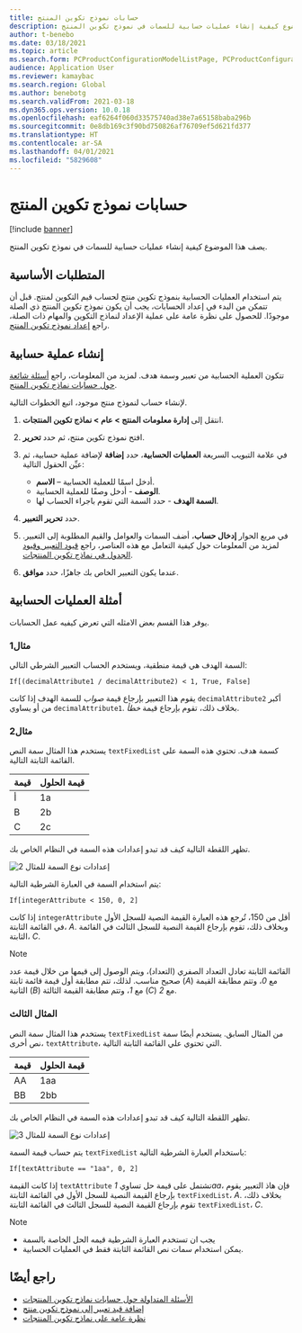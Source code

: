 ```yaml
---
title: حسابات نموذج تكوين المنتج
description: يصف هذا الموضوع كيفية إنشاء عمليات حسابية للسمات في نموذج تكوين المنتج
author: t-benebo
ms.date: 03/18/2021
ms.topic: article
ms.search.form: PCProductConfigurationModelListPage, PCProductConfigurationModelDetails
audience: Application User
ms.reviewer: kamaybac
ms.search.region: Global
ms.author: benebotg
ms.search.validFrom: 2021-03-18
ms.dyn365.ops.version: 10.0.18
ms.openlocfilehash: eaf6264f060d33575740ad38e7a65158baba296b
ms.sourcegitcommit: 0e8db169c3f90bd750826af76709ef5d621fd377
ms.translationtype: HT
ms.contentlocale: ar-SA
ms.lasthandoff: 04/01/2021
ms.locfileid: "5829608"
---
```

# <a name="product-configuration-model-calculations"></a>حسابات نموذج تكوين المنتج

[!include [banner](../includes/banner.md)]

يصف هذا الموضوع كيفية إنشاء عمليات حسابية للسمات في نموذج تكوين المنتج.

## <a name="prerequisites"></a>المتطلبات الأساسية

يتم استخدام العمليات الحسابية بنموذج تكوين منتج لحساب قيم التكوين لمنتج. قبل أن تتمكن من البدء في إعداد الحسابات، يجب أن يكون نموذج تكوين المنتج ذي الصلة موجودًا. للحصول على نظرة عامة على عملية الإعداد لنماذج التكوين والمهام ذات الصلة، راجع [إعداد نموذج تكوين المنتج](set-up-maintain-product-configuration-model.md).

## <a name="create-a-calculation"></a>إنشاء عملية حسابية

تتكون العملية الحسابية من تعبير وسمة هدف. لمزيد من المعلومات، راجع [أسئلة شائعة حول حسابات نماذج تكوين المنتج](calculate-product-configuration-models.md).

لإنشاء حساب لنموذج منتج موجود، اتبع الخطوات التالية.

1. انتقل إلى **إدارة معلومات المنتج \> عام \>  نماذج تكوين المنتجات**.
1. افتح نموذج تكوين منتج، ثم حدد **تحرير**.
1. في علامة التبويب السريعة **العمليات الحسابية**، حدد **إضافة** لإضافة عملية حسابية، ثم عيِّن الحقول التالية:

    - **الاسم‏‎** – أدخل اسمًا للعملية الحسابية.
    - **الوصف** - أدخل وصفًا للعملية الحسابية.
    - **السمة الهدف** - حدد السمة التي تقوم باجراء الحساب لها.

1. حدد **تحرير التعبير**.
1. في مربع الحوار **إدخال حساب**، أضف السمات والعوامل والقيم المطلوبة إلى التعبير. لمزيد من المعلومات حول كيفية التعامل مع هذه العناصر، راجع [قيود التعبير وقيود الجدول في نماذج تكوين المنتجات](expression-constraints-table-constraints-product-configuration-models.md).
1. عندما يكون التعبير الخاص بك جاهزًا، حدد **موافق**.

## <a name="calculation-examples"></a>أمثلة العمليات الحسابية

يوفر هذا القسم بعض الامثله التي تعرض كيفيه عمل الحسابات.

### <a name="example-1"></a>مثال1

السمة الهدف هي قيمة منطقية، ويستخدم الحساب التعبير الشرطي التالي:

`If[(decimalAttribute1 / decimalAttribute2) < 1, True, False]`

يقوم هذا التعبير بإرجاع قيمة *صواب* للسمة الهدف إذا كانت `decimalAttribute2` أكبر من أو يساوي `decimalAttribute1`. بخلاف ذلك، تقوم بإرجاع قيمة *خطأ*.

### <a name="example-2"></a>مثال2

يستخدم هذا المثال سمة النص `textFixedList` كسمة هدف. تحتوي هذه السمة على القائمة الثابتة التالية.

| قيمة | قيمة الحلول |
|---|---|
| أ | 1a |
| B | 2b |
| C | 2c |

تظهر اللقطة التالية كيف قد تبدو إعدادات هذه السمة في النظام الخاص بك.

![إعدادات نوع السمة للمثال 2](media/model-calculations-example2.png "إعدادات نوع السمة للمثال 2")

يتم استخدام السمة في العبارة الشرطية التالية:

`If[integerAttribute < 150, 0, 2]`

إذا كانت `integerAttribute` أقل من 150، تُرجع هذه العبارة القيمة النصية للسجل الأول في القائمة الثابتة، *A*. وبخلاف ذلك، تقوم بإرجاع القيمة النصية للسجل الثالث في القائمة الثابتة، *C*.

> [!NOTE]
> القائمة الثابتة تعادل التعداد الصفري (التعداد)، ويتم الوصول إلى قيمها من خلال قيمة عدد صحيح مناسب. لذلك، تتم مطابقة أول قيمة قائمة ثابتة (*A*) مع *0*، وتتم مطابقة القيمة الثانية (*B*) مع *1*، وتتم مطابقة القيمة الثالثة (*C*) مع *2*.

### <a name="example-3"></a>المثال الثالث

يستخدم هذا المثال سمة النص `textFixedList` من المثال السابق. يستخدم أيضًا سمة نص أخرى، `textAttribute`، التي تحتوي علي القائمة الثابتة التالية.

| قيمة | قيمة الحلول |
|---|---|
| AA | 1aa |
| BB | 2bb |

تظهر اللقطة التالية كيف قد تبدو إعدادات هذه السمة في النظام الخاص بك.

![إعدادات نوع السمة للمثال 3](media/model-calculations-example3.png "إعدادات نوع السمة للمثال 3")

يتم حساب قيمة السمة `textFixedList` باستخدام العبارة الشرطية التالية:

`If[textAttribute == "1aa", 0, 2]`

إذا كانت القيمة `textAttribute` تشتمل على قيمة حل تساوي *1aa*، فإن هاذ التعبير يقوم بإرجاع القيمة النصية للسجل الأول في القائمة الثابتة `textFixedList`، *A*. بخلاف ذلك، تقوم بإرجاع القيمة النصية للسجل الثالث في القائمة الثابتة `textFixedList`، *C*.

> [!NOTE]
> - يجب ان تستخدم العبارة الشرطية قيمه الحل الخاصة بالسمة
> - يمكن استخدام سمات نص القائمة الثابتة فقط في العمليات الحسابية.

## <a name="see-also"></a>راجع أيضًا

- [‬‏‫الأسئلة المتداولة حول حسابات نماذج تكوين المنتجات](calculate-product-configuration-models.md)
- [إضافة قيد تعبير إلى نموذج تكوين منتج](tasks/add-expression-constraint-product-configuration-model.md)
- [نظرة عامة على نماذج تكوين المنتجات](product-configuration-models.md)
